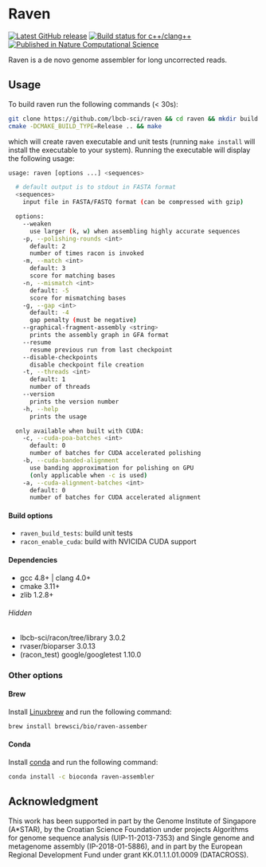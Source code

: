 # Raven

[![Latest GitHub release](https://img.shields.io/github/release/lbcb-sci/raven.svg)](https://github.com/lbcb-sci/raven/releases/latest)
[![Build status for c++/clang++](https://travis-ci.com/lbcb-sci/raven.svg?branch=master)](https://travis-ci.com/lbcb-sci/raven)
[![Published in Nature Computational Science](https://img.shields.io/badge/published%20in-Nature%20Computational%20Science-blue)](https://www.nature.com/articles/s43588-021-00073-4)

Raven is a de novo genome assembler for long uncorrected reads.

## Usage
To build raven run the following commands (< 30s):

```bash
git clone https://github.com/lbcb-sci/raven && cd raven && mkdir build && cd build
cmake -DCMAKE_BUILD_TYPE=Release .. && make
```

which will create raven executable and unit tests (running `make install` will install the executable to your system). Running the executable will display the following usage:

```bash
usage: raven [options ...] <sequences>

  # default output is to stdout in FASTA format
  <sequences>
    input file in FASTA/FASTQ format (can be compressed with gzip)

  options:
    --weaken
      use larger (k, w) when assembling highly accurate sequences
    -p, --polishing-rounds <int>
      default: 2
      number of times racon is invoked
    -m, --match <int>
      default: 3
      score for matching bases
    -n, --mismatch <int>
      default: -5
      score for mismatching bases
    -g, --gap <int>
      default: -4
      gap penalty (must be negative)
    --graphical-fragment-assembly <string>
      prints the assembly graph in GFA format
    --resume
      resume previous run from last checkpoint
    --disable-checkpoints
      disable checkpoint file creation
    -t, --threads <int>
      default: 1
      number of threads
    --version
      prints the version number
    -h, --help
      prints the usage

  only available when built with CUDA:
    -c, --cuda-poa-batches <int>
      default: 0
      number of batches for CUDA accelerated polishing
    -b, --cuda-banded-alignment
      use banding approximation for polishing on GPU
      (only applicable when -c is used)
    -a, --cuda-alignment-batches <int>
      default: 0
      number of batches for CUDA accelerated alignment
```

#### Build options
- `raven_build_tests`: build unit tests
- `racon_enable_cuda`: build with NVICIDA CUDA support

#### Dependencies
- gcc 4.8+ | clang 4.0+
- cmake 3.11+
- zlib 1.2.8+

###### Hidden
- lbcb-sci/racon/tree/library 3.0.2
- rvaser/bioparser 3.0.13
- (racon_test) google/googletest 1.10.0

### Other options

#### Brew
Install [Linuxbrew](https://docs.brew.sh/Homebrew-on-Linux) and run the following command:

```bash
brew install brewsci/bio/raven-assember
```

#### Conda
Install [conda](https://conda.io/en/latest/miniconda.html) and run the following command:
```bash
conda install -c bioconda raven-assembler
```

## Acknowledgment
This work has been supported in part by the Genome Institute of Singapore (A\*STAR), by the Croatian Science Foundation under projects Algorithms for genome sequence analysis (UIP-11-2013-7353) and Single genome and metagenome assembly (IP-2018-01-5886), and in part by the European Regional Development Fund under grant KK.01.1.1.01.0009 (DATACROSS).
